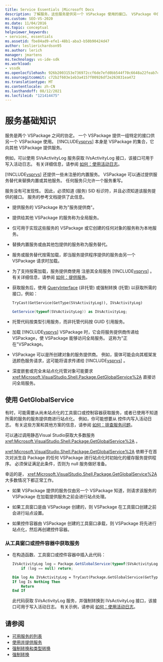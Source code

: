 ```yaml
---
title: Service Essentials |Microsoft Docs
description: 了解服务，这些服务是供另一个 VSPackage 使用的接口。 VSPackage 中的服务可以替代内置或其他服务。
ms.custom: SEO-VS-2020
ms.date: 11/04/2016
ms.topic: conceptual
helpviewer_keywords:
- services, essentials
ms.assetid: fbe84ad9-efe1-48b1-aba3-b50b90424d47
author: leslierichardson95
ms.author: lerich
manager: jmartens
ms.technology: vs-ide-sdk
ms.workload:
- vssdk
ms.openlocfilehash: 926b2003153e736972ccf6de7efd0bb544f70c6648a22feab7c89e20d779b198
ms.sourcegitcommit: c72b2f603e1eb3a4157f00926df2e263831ea472
ms.translationtype: MT
ms.contentlocale: zh-CN
ms.lasthandoff: 08/12/2021
ms.locfileid: "121414475"
---
```

# <a name="service-essentials"></a>服务基础知识
服务是两个 VSPackage 之间的协定。 一个 VSPackage 提供一组特定的接口供另一个 VSPackage 使用。 [!INCLUDE[vsprvs](../../code-quality/includes/vsprvs_md.md)] 本身是 VSPackage 的集合，它向其他 VSPackage 提供服务。

 例如，可以使用 SVsActivityLog 服务获取 IVsActivityLog 接口，该接口可用于写入活动日志。 有关详细信息，请参阅 [如何：使用活动日志](../../extensibility/how-to-use-the-activity-log.md)。

 [!INCLUDE[vsprvs](../../code-quality/includes/vsprvs_md.md)] 还提供一些未注册的内置服务。 VSPackage 可以通过提供服务替代来替换内置或其他服务。 任何服务只允许一个服务重写。

 服务没有可发现性。 因此，必须知道 (服务) SID 标识符，并且必须知道该服务提供的接口。 服务的参考文档提供了此信息。

- 提供服务的 VSPackage 称为"服务提供商"。

- 提供给其他 VSPackage 的服务称为全局服务。

- 仅可用于实现这些服务的 VSPackage 或它创建的任何对象的服务称为本地服务。

- 替换内置服务或由其他包提供的服务称为服务替代。

- 服务或服务替代按需加载，即当服务提供程序提供的服务由另一个 VSPackage 请求时加载。

- 为了支持按需加载，服务提供商使用 注册其全局服务 [!INCLUDE[vsprvs](../../code-quality/includes/vsprvs_md.md)] 。 有关详细信息，请参阅 [如何：提供服务](../../extensibility/how-to-provide-a-service.md)。

- 获取服务后，使用 [QueryInterface](/cpp/atl/queryinterface) (非托管) 或强制转换 (托管) 以获取所需的接口，例如：

  ```vb
  TryCast(GetService(GetType(SVsActivityLog)), IVsActivityLog)
  ```

  ```csharp
  GetService(typeof(SVsActivityLog)) as IVsActivityLog;
  ```

- 托管代码按类型引用服务，而非托管代码按 GUID 引用服务。

- 加载 [!INCLUDE[vsprvs](../../code-quality/includes/vsprvs_md.md)] VSPackage 时，它会将服务提供商传递给 VSPackage，使 VSPackage 能够访问全局服务。 这称为"正在"VSPackage。

- VSPackage 可以是所创建对象的服务提供商。 例如，窗体可能会向其框架发送颜色服务请求，这可能将请求传递给 [!INCLUDE[vsprvs](../../code-quality/includes/vsprvs_md.md)] 。

- 深度嵌套或完全未站点化托管对象可能要求 <xref:Microsoft.VisualStudio.Shell.Package.GetGlobalService%2A> 直接访问全局服务。

<a name="how-to-use-getglobalservice"></a>

## <a name="use-getglobalservice"></a>使用 GetGlobalService

有时，可能需要从尚未站点化的工具窗口或控制容器获取服务，或者已使用不知道所需的服务的服务提供商进行站点化。 例如，你可能想要从 控件内写入活动日志。 有关这些方案和其他方案的信息，请参阅 [如何：排查服务问题](../../extensibility/how-to-troubleshoot-services.md)。

可以通过调用静态Visual Studio获取大多数服务 <xref:Microsoft.VisualStudio.Shell.Package.GetGlobalService%2A> 。

<xref:Microsoft.VisualStudio.Shell.Package.GetGlobalService%2A> 依赖于在首次对派生自 Package 的任何 VSPackage 进行站点化时初始化的缓存服务提供程序。 必须保证满足此条件，否则为 null 服务做好准备。

幸运的是， <xref:Microsoft.VisualStudio.Shell.Package.GetGlobalService%2A> 大多数情况下都正常工作。

- 如果 VSPackage 提供的服务仅由另一个 VSPackage 知道，则请求该服务的 VSPackage 在加载提供服务之前会进行站点处理。

- 如果工具窗口是由 VSPackage 创建的，则 VSPackage 在工具窗口创建之前会进行站点设置。

- 如果控件容器由 VSPackage 创建的工具窗口承载，则 VSPackage 将先进行站点化，然后再创建控件容器。

### <a name="to-get-a-service-from-within-a-tool-window-or-control-container"></a>从工具窗口或控件容器中获取服务

- 在构造函数、工具窗口或控件容器中插入此代码：

    ```csharp
    IVsActivityLog log = Package.GetGlobalService(typeof(SVsActivityLog)) as IVsActivityLog;
        if (log == null) return;
    ```

    ```vb
    Dim log As IVsActivityLog = TryCast(Package.GetGlobalService(GetType(SVsActivityLog)), IVsActivityLog)
    If log Is Nothing Then
        Return
    End If
    ```

    此代码获取 SVsActivityLog 服务，并强制转换到 IVsActivityLog 接口，该接口可用于写入活动日志。 有关示例，请参阅 [如何：使用活动日志](../../extensibility/how-to-use-the-activity-log.md)。

## <a name="see-also"></a>请参阅

- [可用服务的列表](../../extensibility/internals/list-of-available-services.md)
- [使用并提供服务](../../extensibility/using-and-providing-services.md)
- [强制转换和类型转换](/dotnet/csharp/programming-guide/types/casting-and-type-conversions)
- [强制转换](/cpp/cpp/casting)
